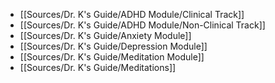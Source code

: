 - [[Sources/Dr. K's Guide/ADHD Module/Clinical Track]]
- [[Sources/Dr. K's Guide/ADHD Module/Non-Clinical Track]]
- [[Sources/Dr. K's Guide/Anxiety Module]]
- [[Sources/Dr. K's Guide/Depression Module]]
- [[Sources/Dr. K's Guide/Meditation Module]]
- [[Sources/Dr. K's Guide/Meditations]]